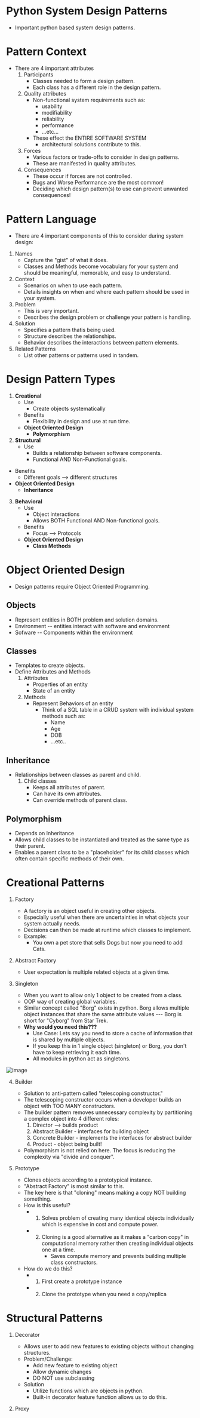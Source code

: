 # Python System Design Patterns
* Important python based system design patterns.


# Pattern Context
* There are 4 important attributes
  1. Participants
     * Classes needed to form a design pattern.
     * Each class has a different role in the design pattern. 
  2. Quality attributes
     * Non-functional system requirements such as:
       * usability
       * modifiability
       * reliability
       * performance
       * ...etc...
     * These effect the ENTIRE SOFTWARE SYSTEM
       * architectural solutions contribute to this.
  3. Forces
     * Various factors or trade-offs to consider in design patterns.
     * These are manifested in quality attributes.
  4. Consequences
     * These occur if forces are not controlled.
     * Bugs and Worse Performance are the most common!
     * Deciding which design pattern(s) to use can prevent unwanted consequences!
    
# Pattern Language
* There are 4 important components of this to consider during system design:
1. Names
   * Capture the "gist" of what it does.
   * Classes and Methods become vocabulary for your system and should be meaningful, memorable, and easy to understand. 
2. Context
   * Scenarios on when to use each pattern.
   * Details insights on when and where each pattern should be used in your system. 
3. Problem
   * This is very important.
   * Describes the design problem or challenge your pattern is handling. 
4. Solution
   * Specifies a pattern thatis being used.
   * Structure describes the relationships.
   * Behavior describes the interactions between pattern elements. 
5. Related Patterns
   * List other patterns or patterns used in tandem.

# Design Pattern Types
1. **Creational**
   * Use
     * Create objects systematically
   * Benefits
     * Flexibility in design and use at run time.
   * **Object Oriented Design**
     * **Polymorphism**
2. **Structural**
   * Use
     * Builds a relationship between software components.
     * Functional AND Non-Functional goals.
  * Benefits
    * Different goals --> different structures
  * **Object Oriented Design**
    * **Inheritance**
3. **Behavioral**
   * Use
     * Object interactions
     * Allows BOTH Functional AND Non-functional goals.
   * Benefits
     * Focus --> Protocols
   * **Object Oriented Design**
     * **Class Methods**
    

# Object Oriented Design
* Design patterns require Object Oriented Programming.

## Objects
* Represent entities in BOTH problem and solution domains.
* Environment -- entities interact with software and environment
* Sofware -- Components within the environment

## Classes
* Templates to create objects.
* Define Attributes and Methods
  1. Attributes
     * Properties of an entity
     * State of an entity
  2. Methods
     * Represent Behaviors of an entity
       * Think of a SQL table in a CRUD system with individual system methods such as:
         * Name
         * Age
         * DOB
         * ...etc..
        
## Inheritance
* Relationships between classes as parent and child.
  1. Child classes
     * Keeps all attributes of parent.
     * Can have its own attributes.
     * Can override methods of parent class.
    
## Polymorphism
* Depends on Inheritance
* Allows child classes to be instantiated and treated as the same type as their parent.
* Enables a parent class to be a "placeholder" for its child classes which often contain specific methods of their own.




# Creational Patterns
1. Factory
   * A factory is an object useful in creating other objects.
   * Especially useful when there are uncertainties in what objects your system actually needs.
   * Decisions can then be made at runtime which classes to implement.
   * Example:
     * You own a pet store that sells Dogs but now you need to add Cats.
    
2. Abstract Factory
   * User expectation is multiple related objects at a given time. 

3. Singleton
   * When you want to allow only 1 object to be created from a class.
   * OOP way of creating global variables.
   * Similar concept called "Borg" exists in python. Borg allows multiple object instances that share the same attribute values --- Borg is short for "Cyborg" from Star Trek.
   * **Why would you need this???**
     * Use Case: Lets say you need to store a cache of information that is shared by multiple objects.
     * If you keep this in 1 single object (singleton) or Borg, you don't have to keep retrieving it each time.
     * All modules in python act as singletons.
    
![image](https://github.com/user-attachments/assets/4209362d-98ce-492b-9b87-04814de3152f)


4. Builder
   * Solution to anti-pattern called "telescoping constructor."
   * The telescoping constructor occurs when a developer builds an object with TOO MANY constructors.
   * The builder pattern removes unnecessary complexity by partitioning a complex object into 4 different roles:
     1. Director --> builds product
     2. Abstract Builder - interfaces for building object
     3. Concrete Builder - implements the interfaces for abstract builder
     4. Product - object being built!
   * Polymorphism is not relied on here. The focus is reducing the complexity via "divide and conquer". 

5. Prototype
   * Clones objects according to a prototypical instance.
   * "Abstract Factory" is most similar to this. 
   * The key here is that "cloning" means making a copy NOT building something.
   * How is this useful?
     * 1. Solves problem of creating many identical objects individually which is expensive in cost and compute power.
     * 2. Cloning is a good alternative as it makes a "carbon copy" in computational memory rather then creating individual objects one at a time.
          * Saves compute memory and prevents building multiple class constructors. 
   * How do we do this?
      * 1. First create a prototype instance
      * 2. Clone the prototype when you need a copy/replica



# Structural Patterns
1. Decorator
   * Allows user to add new features to existing objects without changing structures.
   * Problem/Challenge:
     * Add new feature to existing object
     * Allow dynamic changes
     * DO NOT use subclassing
   * Solution
     * Utilize functions which are objects in python.
     * Built-in decorator feature function allows us to do this.
    
2. Proxy
